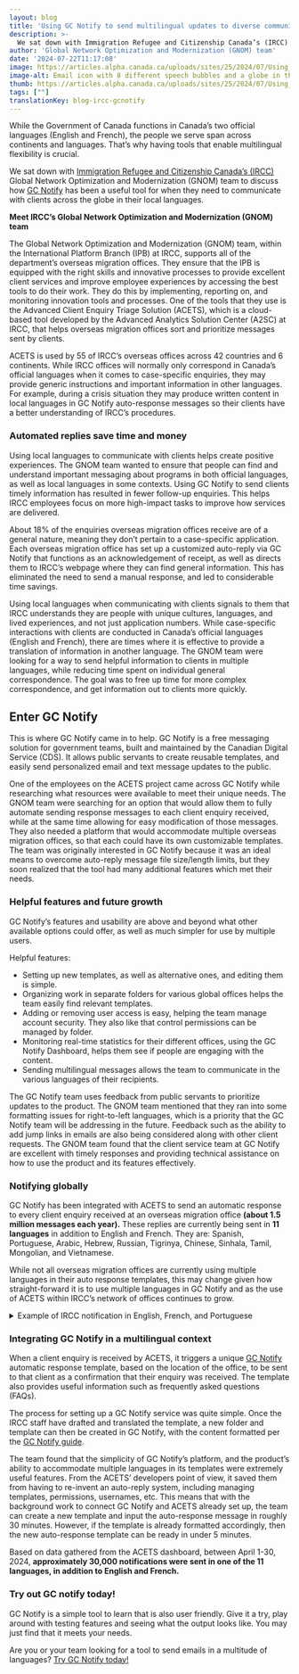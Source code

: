 ```yaml
---
layout: blog
title: 'Using GC Notify to send multilingual updates to diverse communities'
description: >-
  We sat down with Immigration Refugee and Citizenship Canada’s (IRCC) Global Network Optimization and Modernization (GNOM) team to discuss how GC Notify has been a useful tool for when they need to communicate with clients across the globe in their local languages.
author: 'Global Network Optimization and Modernization (GNOM) team'
date: '2024-07-22T11:17:08'
image: https://articles.alpha.canada.ca/uploads/sites/25/2024/07/Using_GC_Notify_send_multilingual_updates_Blog_Post_.jpg
image-alt: Email icon with 8 different speech bubbles and a globe in the background. Send multilingual messages around the world.
thumb: https://articles.alpha.canada.ca/uploads/sites/25/2024/07/Using_GC_Notify_send_multilingual_updates_Blog_Post_.jpg
tags: [""]
translationKey: blog-ircc-gcnotify
---
```


<p>While the Government of Canada functions in Canada’s two official languages (English and French), the people we serve span across continents and languages. That’s why having tools that enable multilingual flexibility is crucial.&nbsp;</p>



<p>We sat down with <a href="https://www.canada.ca/en/immigration-refugees-citizenship.html" target="_blank" rel="noreferrer noopener">Immigration Refugee and Citizenship Canada’s (IRCC)</a> Global Network Optimization and Modernization (GNOM) team to discuss how <a href="https://notification.canada.ca/?utm_source=EN_blog_Notify_multilingual_updates&amp;utm_id=Notify_home+" data-type="link" data-id="https://notification.canada.ca/?utm_source=EN_blog_Notify_multilingual_updates&amp;utm_id=Notify_home+" target="_blank" rel="noreferrer noopener">GC Notify</a> has been a useful tool for when they need to communicate with clients across the globe in their local languages.</p>



<p><strong>Meet IRCC’s Global Network Optimization and Modernization (GNOM) team</strong></p>



<p>The Global Network Optimization and Modernization (GNOM) team, within the International Platform Branch (IPB) at IRCC, supports all of the department&#8217;s overseas migration offices. They ensure that the IPB is equipped with the right skills and innovative processes to provide excellent client services and improve employee experiences by accessing the best tools to do their work. They do this by implementing, reporting on, and monitoring innovation tools and processes. One of the tools that they use is the Advanced Client Enquiry Triage Solution (ACETS), which is a cloud-based tool developed by the Advanced Analytics Solution Center (A2SC) at IRCC, that helps overseas migration offices sort and prioritize messages sent by clients.&nbsp;</p>



<p>ACETS is used by 55 of IRCC’s overseas offices across 42 countries and 6 continents. While IRCC offices will normally only correspond in Canada’s official languages when it comes to case-specific enquiries, they may provide generic instructions and important information in other languages. For example, during a crisis situation they may produce written content in local languages in GC Notify auto-response messages so their clients have a better understanding of IRCC’s procedures.</p>



<h3 class="wp-block-heading" id="h-automated-replies-save-time-and-money"><strong>Automated replies save time and money</strong></h3>



<p>Using local languages to communicate with clients helps create positive experiences. The GNOM team wanted to ensure that people can find and understand important messaging about programs in both official languages, as well as local languages in some contexts. Using GC Notify to send clients timely information has resulted in fewer follow-up enquiries. This helps IRCC employees focus on more high-impact tasks to improve how services are delivered.&nbsp;</p>



<p>About 18% of the enquiries overseas migration offices receive are of a general nature, meaning they don’t pertain to a case-specific application. Each overseas migration office has set up a customized auto-reply via GC Notify that functions as an acknowledgement of receipt, as well as directs them to IRCC’s webpage where they can find general information. This has eliminated the need to send a manual response, and led to considerable time savings.&nbsp;</p>



<p>Using local languages when communicating with clients signals to them that IRCC understands they are people with unique cultures, languages, and lived experiences, and not just application numbers. While case-specific interactions with clients are conducted in Canada’s official languages (English and French), there are times where it is effective to provide a translation of information in another language. The GNOM team were looking for a way to send helpful information to clients in multiple languages, while reducing time spent on individual general correspondence. The goal was to free up time for more complex correspondence, and get information out to clients more quickly.</p>



<h2 class="wp-block-heading" id="h-enter-gc-notify"><strong>Enter GC Notify</strong></h2>



<p>This is where GC Notify came in to help. GC Notify is a free messaging solution for government teams, built and maintained by the Canadian Digital Service (CDS). It allows public servants to create reusable templates, and easily send personalized email and text message updates to the public.</p>



<p>One of the employees on the ACETS project came across GC Notify while researching what resources were available to meet their unique needs. The GNOM team were searching for an option that would allow them to fully automate sending response messages to each client enquiry received, while at the same time allowing for easy modification of those messages. They also needed a platform that would accommodate multiple overseas migration offices, so that each could have its own customizable templates. The team was originally interested in GC Notify because it was an ideal means to overcome auto-reply message file size/length limits, but they soon realized that the tool had many additional features which met their needs.</p>



<h3 class="wp-block-heading"><strong>Helpful features and future growth</strong></h3>



<p>GC Notify’s features and usability are above and beyond what other available options could offer, as well as much simpler for use by multiple users.</p>



<p>Helpful features:</p>



<ul class="wp-block-list">
<li>Setting up new templates, as well as alternative ones, and editing them is simple.</li>



<li>Organizing work in separate folders for various global offices helps the team easily find relevant templates.</li>



<li>Adding or removing user access is easy, helping the team manage account security. They also like that control permissions can be managed by folder.&nbsp;</li>



<li>Monitoring real-time statistics for their different offices, using the GC Notify Dashboard, helps them see if people are engaging with the content.</li>



<li>Sending multilingual messages allows the team to communicate in the various languages of their recipients.&nbsp;</li>
</ul>



<p>The GC Notify team uses feedback from public servants to prioritize updates to the product. The GNOM team mentioned that they ran into some formatting issues for right-to-left languages, which is a priority that the GC Notify team will be addressing in the future. Feedback such as the ability to add jump links in emails are also being considered along with other client requests. The GNOM team found that the client service team at GC Notify are excellent with timely responses and providing technical assistance on how to use the product and its features effectively.&nbsp;</p>



<h3 class="wp-block-heading"><strong>Notifying globally</strong></h3>



<p>GC Notify has been integrated with ACETS to send an automatic response to every client enquiry received at an overseas migration office <strong>(about 1.5 million messages each year).</strong> These replies are currently being sent in <strong>11 languages</strong> in addition to English and French. They are: Spanish, Portuguese, Arabic, Hebrew, Russian, Tigrinya, Chinese, Sinhala, Tamil, Mongolian, and Vietnamese.&nbsp;</p>



<p>While not all overseas migration offices are currently using multiple languages in their auto response templates, this may change given how straight-forward it is to use multiple languages in GC Notify and as the use of ACETS within IRCC’s network of offices continues to grow.</p>



<details class="wp-block-cds-snc-accordion"><summary>Example of IRCC notification in English, French, and Portuguese</summary><img loading="lazy" decoding="async" width="462" height="109" src="https://articles.alpha.canada.ca/uploads/sites/25/2024/07/IRCC-logo-ENG.png" alt="" class="wp-image-1912" style="width: 691px;height: auto;max-width: 100%;" srcset="https://articles.alpha.canada.ca/uploads/sites/25/2024/07/IRCC-logo-ENG.png 462w, https://articles.alpha.canada.ca/uploads/sites/25/2024/07/IRCC-logo-ENG-300x71.png 300w" sizes="auto, (max-width: 462px) 100vw, 462px" />


<hr class="wp-block-separator has-alpha-channel-opacity" />



<p><strong>Do not reply to this message / Ne pas répondre a ce message / Não responda a esta mensagem</strong></p>



<hr class="wp-block-separator has-alpha-channel-opacity" />



<p><em>This is an automated response to acknowledge receipt of your email by the Immigration, Refugees and Citizenship Canada (IRCC) office at the Consulate General of Canada in São Paulo.</em></p>



<p>Les versions en français et en portugais suivent</p>



<p>Versões em Francês e Português a seguir&nbsp;</p>



<p><strong>ENGLISH</strong></p>



<p><strong>If this email answers your enquiry, this is the only email response you will receive.</strong></p>



<p>For all other case-specific enquiries, due to the high volume of emails received by our office, please allow up to 15 days for a response to your email. Sending duplicate enquiries may delay processing and response times.</p>



<p><strong>Case-specific enquiries:</strong></p>



<p>Please complete the IRCC webform at<strong> </strong><a href="https://can01.safelinks.protection.outlook.com/?url=https%3A%2F%2Fircc.canada.ca%2Fenglish%2Fcontacts%2Fweb-form.asp&amp;data=05%7C02%7CIRCC.GNOM-OMRM.IRCC%40cic.gc.ca%7Cbb4bb26bf33a47be715208dc90a49686%7C5694790aee7f4dea88c058988e5f2927%7C0%7C0%7C638544283773757583%7CUnknown%7CTWFpbGZsb3d8eyJWIjoiMC4wLjAwMDAiLCJQIjoiV2luMzIiLCJBTiI6Ik1haWwiLCJXVCI6Mn0%3D%7C0%7C%7C%7C&amp;sdata=UXGI2JgEtX9MUR3zpb9EpYDnxeg0AH%2FHSo2kZoF4msI%3D&amp;reserved=0" target="_blank" rel="noreferrer noopener">https://ircc.canada.ca/english/contacts/web-form.asp</a>. If you do not include the following information, we will not be able to respond:</p>



<p>If you do not include the following information, we will not be able to respond:</p>



<ul class="wp-block-list">
<li>Full name;</li>



<li>File number (starts with a letter plus a series of numbers, for example: F000123456); and/or</li>



<li>Your unique client identifier (UCI).</li>
</ul>



<p><strong>Additional resources:Help Centre:</strong> Find answers to frequently asked questions, including technical questions about your online application at <a href="https://can01.safelinks.protection.outlook.com/?url=https%3A%2F%2Fircc.canada.ca%2Fenglish%2Fhelpcentre%2Findex-featured-can.asp&amp;data=05%7C02%7CIRCC.GNOM-OMRM.IRCC%40cic.gc.ca%7Cbb4bb26bf33a47be715208dc90a49686%7C5694790aee7f4dea88c058988e5f2927%7C0%7C0%7C638544283773773523%7CUnknown%7CTWFpbGZsb3d8eyJWIjoiMC4wLjAwMDAiLCJQIjoiV2luMzIiLCJBTiI6Ik1haWwiLCJXVCI6Mn0%3D%7C0%7C%7C%7C&amp;sdata=uS6%2FGiid8btAyo79q7eVgwhnnn%2FKrQWPQg4fZEf%2BHzg%3D&amp;reserved=0" target="_blank" rel="noreferrer noopener">https://ircc.canada.ca/english/helpcentre/index-featured-can.asp</a></p>



<p><strong>General Information:</strong> If you are looking for information about IRCC’s programs, please visit <a href="https://can01.safelinks.protection.outlook.com/?url=http%3A%2F%2Fwww.canada.ca%2FImmigration&amp;data=05%7C02%7CIRCC.GNOM-OMRM.IRCC%40cic.gc.ca%7Cbb4bb26bf33a47be715208dc90a49686%7C5694790aee7f4dea88c058988e5f2927%7C0%7C0%7C638544283773787075%7CUnknown%7CTWFpbGZsb3d8eyJWIjoiMC4wLjAwMDAiLCJQIjoiV2luMzIiLCJBTiI6Ik1haWwiLCJXVCI6Mn0%3D%7C0%7C%7C%7C&amp;sdata=wms6snARSlbxwKLq92wUOnpih2laWTybEzSiyA7%2Bdy0%3D&amp;reserved=0" target="_blank" rel="noreferrer noopener">http://www.Canada.ca/Immigration</a></p>



<p>Regards,</p>



<p>Migration Section</p>



<p>Consulate General of Canada, São Paulo/SP, Brazil</p>



<p>________________________________________________________</p>



<p><strong>FRANÇAIS</strong></p>



<p><em>Ceci est une réponse automatisée pour accuser réception de votre courriel par le bureau d’Immigration, Réfugiés et Citoyenneté Canada (IRCC) au consulat général du Canada à São Paulo.</em></p>



<p><strong>Si ce courriel répond à votre requête, ce sera la seule réponse que vous recevrez.</strong></p>



<p>Pour toutes les autres demandes de renseignements spécifiques à des cas, veuillez prévoir jusqu’à de15 jours afin de recevoir une réponse, étant donné le volume élevé de courriels que nous recevons. L’envoi de requêtes en double ne fera que retarder le traitement et les délais de réponse.</p>



<p><strong>Demandes de renseignements spécifiques à des cas :</strong></p>



<p>Veuillez remplir le formulaire Web d’IRCC au<strong> </strong><a href="https://can01.safelinks.protection.outlook.com/?url=https%3A%2F%2Fwww.canada.ca%2Ffr%2Fimmigration-refugies-citoyennete%2Forganisation%2Fcontactez-ircc%2Fformulaire-web2.html&amp;data=05%7C02%7CIRCC.GNOM-OMRM.IRCC%40cic.gc.ca%7Cbb4bb26bf33a47be715208dc90a49686%7C5694790aee7f4dea88c058988e5f2927%7C0%7C0%7C638544283773798342%7CUnknown%7CTWFpbGZsb3d8eyJWIjoiMC4wLjAwMDAiLCJQIjoiV2luMzIiLCJBTiI6Ik1haWwiLCJXVCI6Mn0%3D%7C0%7C%7C%7C&amp;sdata=otbfet2h38ooab6dR6LvHAqVoHIjQEJwAPE4zVsbP1E%3D&amp;reserved=0" target="_blank" rel="noreferrer noopener">https://www.canada.ca/fr/immigration-refugies-citoyennete/organisation/contactez-ircc/formulaire-web2.html</a><strong>. </strong>Si les informations ici-bas ne sont pas inclues, nous ne pourrons pas répondre à votre requête:&nbsp;</p>



<ul class="wp-block-list">
<li>Nom complet ;</li>



<li>Numéro de demande (commençant avec une lettre et suivi de numéros, par exemple : F000123456) ; et/ou</li>



<li>Votre numéro d’identificateur unique de client (IUC).</li>
</ul>



<p><strong>Ressources additionnelles :</strong></p>



<p><strong>Centre d’aide :</strong> Vous pouvez trouver les réponses aux questions fréquemment posées, y compris les questions techniques sur votre demande en ligne à <a href="https://can01.safelinks.protection.outlook.com/?url=https%3A%2F%2Fircc.canada.ca%2Ffrancais%2Fcentre-aide%2Findex-en-vedette-can.asp&amp;data=05%7C02%7CIRCC.GNOM-OMRM.IRCC%40cic.gc.ca%7Cbb4bb26bf33a47be715208dc90a49686%7C5694790aee7f4dea88c058988e5f2927%7C0%7C0%7C638544283773808947%7CUnknown%7CTWFpbGZsb3d8eyJWIjoiMC4wLjAwMDAiLCJQIjoiV2luMzIiLCJBTiI6Ik1haWwiLCJXVCI6Mn0%3D%7C0%7C%7C%7C&amp;sdata=TQKezFjh%2B9GuFSa8eTFHMCozAlYvk%2FPKKKyMMkzo1OM%3D&amp;reserved=0" target="_blank" rel="noreferrer noopener">https://ircc.canada.ca/francais/centre-aide/index-en-vedette-can.asp</a></p>



<p><strong>Informations générales :</strong> Si vous recherchez des informations sur les programmes d’IRCC, veuillez visiter <a href="https://can01.safelinks.protection.outlook.com/?url=https%3A%2F%2Fwww.canada.ca%2Ffr%2Fservices%2Fimmigration-citoyennete.html&amp;data=05%7C02%7CIRCC.GNOM-OMRM.IRCC%40cic.gc.ca%7Cbb4bb26bf33a47be715208dc90a49686%7C5694790aee7f4dea88c058988e5f2927%7C0%7C0%7C638544283773818889%7CUnknown%7CTWFpbGZsb3d8eyJWIjoiMC4wLjAwMDAiLCJQIjoiV2luMzIiLCJBTiI6Ik1haWwiLCJXVCI6Mn0%3D%7C0%7C%7C%7C&amp;sdata=u6PHod7FD1SKssBoO0l0rQLdflny8ewEImT7FXjwL38%3D&amp;reserved=0" target="_blank" rel="noreferrer noopener">https://www.canada.ca/fr/services/immigration-citoyennete.html</a>.</p>



<p>Salutations,</p>



<p>Section de la migration</p>



<p>Consulat général du Canada, São Paulo/SP, Brésil</p>



<p>________________________________________________________</p>



<p><strong>PORTUGUÊS</strong></p>



<p><em>Esta é uma resposta automática para confirmar o recebimento do e-mail enviado para o escritório de Imigração, Refugiados e Cidadania do Canadá (IRCC) do Consulado Geral do Canadá em São Paulo.</em></p>



<p><strong>Se este e-mail responder à sua pergunta, esta será a única resposta por e-mail que você receberá.</strong></p>



<p>Para todas as outras dúvidas específicas, devido ao grande volume de e-mails recebidos no nosso escritório, aguarde até 15 dias para receber sua resposta. O envio de consultas duplicadas pode atrasar o processamento e os tempos de resposta.</p>



<p><strong>Consulta de casos específicos:</strong></p>



<p>Por favor complete o formulário do IRCC na internet <a href="https://can01.safelinks.protection.outlook.com/?url=https%3A%2F%2Fircc.canada.ca%2Fenglish%2Fcontacts%2Fweb-form.asp&amp;data=05%7C02%7CIRCC.GNOM-OMRM.IRCC%40cic.gc.ca%7Cbb4bb26bf33a47be715208dc90a49686%7C5694790aee7f4dea88c058988e5f2927%7C0%7C0%7C638544283773827836%7CUnknown%7CTWFpbGZsb3d8eyJWIjoiMC4wLjAwMDAiLCJQIjoiV2luMzIiLCJBTiI6Ik1haWwiLCJXVCI6Mn0%3D%7C0%7C%7C%7C&amp;sdata=KhNeFHRfrRgSaV7XyqOkA6YR%2F3wH9IRN7w1e%2FmbSsBo%3D&amp;reserved=0" target="_blank" rel="noreferrer noopener">https://ircc.canada.ca/english/contacts/web-form.asp</a>. Se você não incluir as seguintes informações, não conseguiremos atender a sua questão:</p>



<ul class="wp-block-list">
<li>Nome completo;</li>



<li>Número do pedido de visto (uma letra seguida de uma série de dígitos, por exemplo: F000123456; e/ou</li>



<li>Seu número UCI (unique client identifier).</li>
</ul>



<p><strong>Informações adicionais:</strong></p>



<p><strong>Central de ajuda:</strong> Encontre as perguntas frequentes, incluindo questões técnicas sobre sua inscrição on-line em <a href="https://can01.safelinks.protection.outlook.com/?url=https%3A%2F%2Fircc.canada.ca%2Fenglish%2Fhelpcentre%2Findex-featured-can.asp&amp;data=05%7C02%7CIRCC.GNOM-OMRM.IRCC%40cic.gc.ca%7Cbb4bb26bf33a47be715208dc90a49686%7C5694790aee7f4dea88c058988e5f2927%7C0%7C0%7C638544283773836526%7CUnknown%7CTWFpbGZsb3d8eyJWIjoiMC4wLjAwMDAiLCJQIjoiV2luMzIiLCJBTiI6Ik1haWwiLCJXVCI6Mn0%3D%7C0%7C%7C%7C&amp;sdata=IlU7O1wpGt6Irhn0WQeAhNnYHDdaEGpHogw6TAj0ff4%3D&amp;reserved=0" target="_blank" rel="noreferrer noopener">https://ircc.canada.ca/english/helpcentre/index-featured-can.asp</a></p>



<p><strong>Informações gerais:</strong> Se você estiver procurando informações sobre os programas do IRCC, por favor visite <a href="https://can01.safelinks.protection.outlook.com/?url=http%3A%2F%2Fwww.canada.ca%2FImmigration&amp;data=05%7C02%7CIRCC.GNOM-OMRM.IRCC%40cic.gc.ca%7Cbb4bb26bf33a47be715208dc90a49686%7C5694790aee7f4dea88c058988e5f2927%7C0%7C0%7C638544283773845649%7CUnknown%7CTWFpbGZsb3d8eyJWIjoiMC4wLjAwMDAiLCJQIjoiV2luMzIiLCJBTiI6Ik1haWwiLCJXVCI6Mn0%3D%7C0%7C%7C%7C&amp;sdata=ciR7QlwpJMlmCX5K9IXkVWwYCmHBDkfhhqTua3RMGAk%3D&amp;reserved=0" target="_blank" rel="noreferrer noopener">http://www.Canada.ca/Immigration</a></p>



<p>Cordialmente,</p>



<p>Seção de Imigração</p>



<p>Consulado Geral do Canadá, Brasil, São Paulo/SP, Brazil</p>
</details>



<h3 class="wp-block-heading"><strong>Integrating GC Notify in a multilingual context</strong></h3>



<p>When a client enquiry is received by ACETS, it triggers a unique <a href="https://notification.canada.ca/?utm_source=EN_blog_Notify_grants_contributions&amp;utm_id=Notify_home+" data-type="link" data-id="https://notification.canada.ca/?utm_source=EN_blog_Notify_grants_contributions&amp;utm_id=Notify_home+">GC Notify</a> automatic response template, based on the location of the office, to be sent to that client as a confirmation that their enquiry was received. The template also provides useful information such as frequently asked questions (FAQs). </p>



<p>The process for setting up a GC Notify service was quite simple. Once the IRCC staff have drafted and translated the template, a new folder and template can then be created in GC Notify, with the content formatted per the <a href="https://notification.canada.ca/guidance" target="_blank" rel="noreferrer noopener">GC Notify guide</a>.&nbsp;</p>



<p>The team found that the simplicity of GC Notify’s platform, and the product’s ability to accommodate multiple languages in its templates were extremely useful features. From the ACETS’ developers point of view, it saved them from having to re-invent an auto-reply system, including managing templates, permissions, usernames, etc. This means that with the background work to connect GC Notify and ACETS&nbsp;already set up, the team can create a new template and input the auto-response message in roughly 30 minutes. However, if the template is already formatted accordingly, then the new auto-response template can be ready in under 5 minutes.&nbsp;&nbsp;</p>



<p>Based on data gathered from the ACETS dashboard, between April 1-30, 2024, <strong>approximately 30,000 notifications were sent in one of the 11 languages, in addition to English and French.</strong></p>



<h3 class="wp-block-heading" id="h-try-out-gc-notify-today">Try out GC notify today!</h3>



<p>GC Notify is a simple tool to learn that is also user friendly. Give it a try, play around with testing features and seeing what the output looks like. You may just find that it meets your needs.</p>



<p>Are you or your team looking for a tool to send emails in a multitude of languages? <a href="https://notification.canada.ca/" target="_blank" rel="noreferrer noopener">Try GC Notify today!</a></p>

